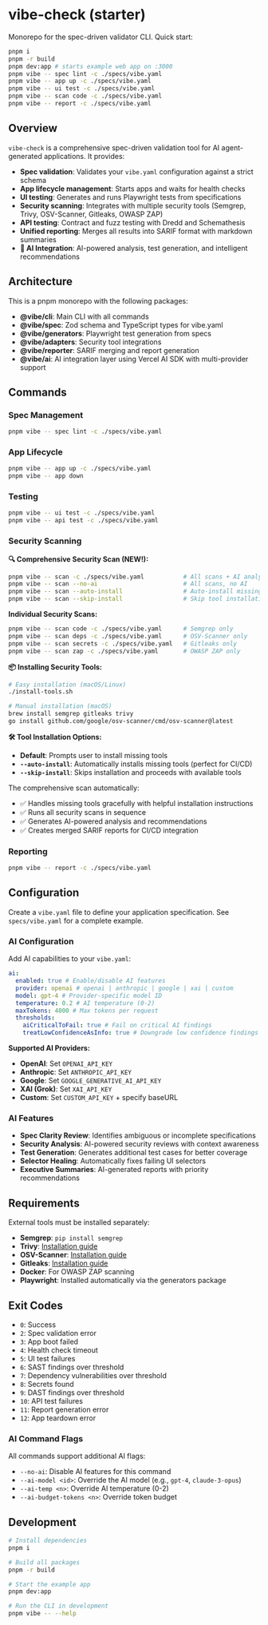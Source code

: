 # vibe-check (starter)

Monorepo for the spec-driven validator CLI. Quick start:

```bash
pnpm i
pnpm -r build
pnpm dev:app # starts example web app on :3000
pnpm vibe -- spec lint -c ./specs/vibe.yaml
pnpm vibe -- app up -c ./specs/vibe.yaml
pnpm vibe -- ui test -c ./specs/vibe.yaml
pnpm vibe -- scan code -c ./specs/vibe.yaml
pnpm vibe -- report -c ./specs/vibe.yaml
```

## Overview

`vibe-check` is a comprehensive spec-driven validation tool for AI agent-generated applications. It provides:

- **Spec validation**: Validates your `vibe.yaml` configuration against a strict schema
- **App lifecycle management**: Starts apps and waits for health checks
- **UI testing**: Generates and runs Playwright tests from specifications
- **Security scanning**: Integrates with multiple security tools (Semgrep, Trivy, OSV-Scanner, Gitleaks, OWASP ZAP)
- **API testing**: Contract and fuzz testing with Dredd and Schemathesis
- **Unified reporting**: Merges all results into SARIF format with markdown summaries
- **🤖 AI Integration**: AI-powered analysis, test generation, and intelligent recommendations

## Architecture

This is a pnpm monorepo with the following packages:

- **@vibe/cli**: Main CLI with all commands
- **@vibe/spec**: Zod schema and TypeScript types for vibe.yaml
- **@vibe/generators**: Playwright test generation from specs
- **@vibe/adapters**: Security tool integrations
- **@vibe/reporter**: SARIF merging and report generation
- **@vibe/ai**: AI integration layer using Vercel AI SDK with multi-provider support

## Commands

### Spec Management

```bash
pnpm vibe -- spec lint -c ./specs/vibe.yaml
```

### App Lifecycle

```bash
pnpm vibe -- app up -c ./specs/vibe.yaml
pnpm vibe -- app down
```

### Testing

```bash
pnpm vibe -- ui test -c ./specs/vibe.yaml
pnpm vibe -- api test -c ./specs/vibe.yaml
```

### Security Scanning

**🔍 Comprehensive Security Scan (NEW!):**

```bash
pnpm vibe -- scan -c ./specs/vibe.yaml           # All scans + AI analysis
pnpm vibe -- scan --no-ai                        # All scans, no AI
pnpm vibe -- scan --auto-install                 # Auto-install missing tools
pnpm vibe -- scan --skip-install                 # Skip tool installation
```

**Individual Security Scans:**

```bash
pnpm vibe -- scan code -c ./specs/vibe.yaml      # Semgrep only
pnpm vibe -- scan deps -c ./specs/vibe.yaml      # OSV-Scanner only
pnpm vibe -- scan secrets -c ./specs/vibe.yaml   # Gitleaks only
pnpm vibe -- scan zap -c ./specs/vibe.yaml       # OWASP ZAP only
```

**📦 Installing Security Tools:**

```bash
# Easy installation (macOS/Linux)
./install-tools.sh

# Manual installation (macOS)
brew install semgrep gitleaks trivy
go install github.com/google/osv-scanner/cmd/osv-scanner@latest
```

**🛠️ Tool Installation Options:**

- **Default**: Prompts user to install missing tools
- **`--auto-install`**: Automatically installs missing tools (perfect for CI/CD)
- **`--skip-install`**: Skips installation and proceeds with available tools

The comprehensive scan automatically:

- ✅ Handles missing tools gracefully with helpful installation instructions
- ✅ Runs all security scans in sequence
- ✅ Generates AI-powered analysis and recommendations
- ✅ Creates merged SARIF reports for CI/CD integration

### Reporting

```bash
pnpm vibe -- report -c ./specs/vibe.yaml
```

## Configuration

Create a `vibe.yaml` file to define your application specification. See `specs/vibe.yaml` for a complete example.

### AI Configuration

Add AI capabilities to your `vibe.yaml`:

```yaml
ai:
  enabled: true # Enable/disable AI features
  provider: openai # openai | anthropic | google | xai | custom
  model: gpt-4 # Provider-specific model ID
  temperature: 0.2 # AI temperature (0-2)
  maxTokens: 4000 # Max tokens per request
  thresholds:
    aiCriticalToFail: true # Fail on critical AI findings
    treatLowConfidenceAsInfo: true # Downgrade low confidence findings
```

**Supported AI Providers:**

- **OpenAI**: Set `OPENAI_API_KEY`
- **Anthropic**: Set `ANTHROPIC_API_KEY`
- **Google**: Set `GOOGLE_GENERATIVE_AI_API_KEY`
- **XAI (Grok)**: Set `XAI_API_KEY`
- **Custom**: Set `CUSTOM_API_KEY` + specify baseURL

### AI Features

- **Spec Clarity Review**: Identifies ambiguous or incomplete specifications
- **Security Analysis**: AI-powered security reviews with context awareness
- **Test Generation**: Generates additional test cases for better coverage
- **Selector Healing**: Automatically fixes failing UI selectors
- **Executive Summaries**: AI-generated reports with priority recommendations

## Requirements

External tools must be installed separately:

- **Semgrep**: `pip install semgrep`
- **Trivy**: [Installation guide](https://aquasecurity.github.io/trivy/latest/getting-started/installation/)
- **OSV-Scanner**: [Installation guide](https://google.github.io/osv-scanner/installation/)
- **Gitleaks**: [Installation guide](https://github.com/gitleaks/gitleaks#installing)
- **Docker**: For OWASP ZAP scanning
- **Playwright**: Installed automatically via the generators package

## Exit Codes

- `0`: Success
- `2`: Spec validation error
- `3`: App boot failed
- `4`: Health check timeout
- `5`: UI test failures
- `6`: SAST findings over threshold
- `7`: Dependency vulnerabilities over threshold
- `8`: Secrets found
- `9`: DAST findings over threshold
- `10`: API test failures
- `11`: Report generation error
- `12`: App teardown error

### AI Command Flags

All commands support additional AI flags:

- `--no-ai`: Disable AI features for this command
- `--ai-model <id>`: Override the AI model (e.g., `gpt-4`, `claude-3-opus`)
- `--ai-temp <n>`: Override AI temperature (0-2)
- `--ai-budget-tokens <n>`: Override token budget

## Development

```bash
# Install dependencies
pnpm i

# Build all packages
pnpm -r build

# Start the example app
pnpm dev:app

# Run the CLI in development
pnpm vibe -- --help
```
